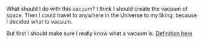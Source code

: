 What should I do with this vacuum?
I think I should create the vacuum of space.
Then I could travel to anywhere in the Universe to my liking,
because I decided what to vacuum.

But first I should make sure I really know what a vacuum is.
[Definition here](./definition.md)
